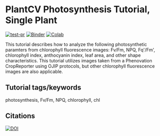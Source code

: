 # PlantCV Photosynthesis Tutorial, Single Plant

[![test-pr](https://github.com/danforthcenter/plantcv-tutorial-photosynthesis/actions/workflows/ci-tests.yml/badge.svg)](https://github.com/danforthcenter/plantcv-tutorial-photosynthesis/actions/workflows/ci-tests.yml)
[![Binder](https://mybinder.org/badge_logo.svg)](https://mybinder.org/v2/gh/danforthcenter/plantcv-tutorial-photosynthesis/HEAD?labpath=index.ipynb)
[![Colab](https://colab.research.google.com/assets/colab-badge.svg)](https://colab.research.google.com/github/danforthcenter/plantcv-tutorial-photosynthesis/blob/main/index-Colab.ipynb)

This tutorial describes how to analyze the following photosynthetic paramters from chlorophyll fluorescence images: Fv/Fm, NPQ, Fq'/Fm', chlorophyll index, anthocyanin index, leaf area, and other shape characteristics. This tutorial utilizes images taken from a Phenovation CropReporter using OJIP protocols, but other chlorophyll fluorescence images are also applicable. 

## Tutorial tags/keywords

photosynthesis, Fv/Fm, NPQ, chlorophyll, chl

## Citations

[![DOI](https://zenodo.org/badge/DOI/10.5281/zenodo.10552703.svg)](https://doi.org/10.5281/zenodo.10552703)
